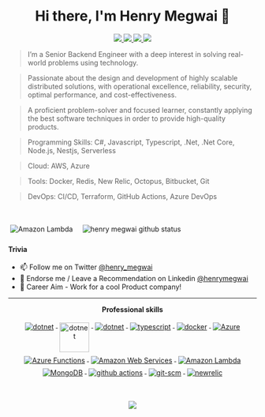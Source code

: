 
<h1 align="center">Hi there, I'm Henry Megwai 👋</h1>

<p align="center"> 
 <a href="https://twitter.com/henry_megwai" alt="henry megwai's twitter">
   <img src="https://img.shields.io/badge/-@henry_megwai-%231DA1F2?style=flat-square&logo=twitter&logoColor=ffffff" />
 </a>
 <a href="https://github.com/henrymegwai" alt="henry megwai's github">
   <img src="https://img.shields.io/badge/-@henrymegwai-%23181717?style=flat-square&logo=github" />
 </a>
 <a href="https://www.linkedin.com/in/henry-megwai-public" alt="henry megwai's linkedin">
   <img src="https://img.shields.io/badge/-henrymegwai-blue?style=flat-square&logo=Linkedin&logoColor=white&link=https://www.linkedin.com/in/henry-megwai-public" />
 </a>
 <a>
   <img src="https://komarev.com/ghpvc/?username=henrymegwai&color=ff69b4&style=flat-square" />
 </a>
</p>

> I’m a Senior Backend Engineer with a deep interest in solving real-world problems using technology.

> Passionate about the design and development of highly scalable distributed solutions, with operational excellence, reliability, security, optimal performance, and cost-effectiveness.

> A proficient problem-solver and focused learner, constantly applying the best software techniques in order to provide high-quality products.

> Programming Skills: C#, Javascript, Typescript, .Net, .Net Core, Node.js, Nestjs, Serverless

> Cloud: AWS, Azure


> Tools: Docker, Redis, New Relic, Octopus, Bitbucket, Git


> DevOps: CI/CD, Terraform, GitHub Actions, Azure DevOps


<br/>
<p> <img src="https://github-readme-stats.vercel.app/api?username=henrymegwai&count_private=true&show_icons=true&theme=onedark" alt="Amazon Lambda" style="vertical-align:top; margin:4px">
  &nbsp; <img src="https://github-readme-streak-stats.herokuapp.com?user=henrymegwai&theme=green&hide_border=true" alt="henry megwai github status" style="vertical-align:top; margin:4px"></p>

#### Trivia
- 📫 Follow me on Twitter [@henry_megwai](https://twitter.com/henry_megwai)
- 🦸 Endorse me / Leave a Recommendation on Linkedin [@henrymegwai](www.linkedin.com/in/henry-megwai-public)
- 🦸 Career Aim - Work for a cool Product company! 

---

<p align="center"> 
 <strong>
  Professional skills
  </strong>
</p>

<p align="center">
  <a href="https://dotnet.microsoft.com/">
    <img src="https://www.vectorlogo.zone/logos/dotnet/dotnet-ar21.svg" alt="dotnet" style="vertical-align:top; margin:4px;">
  </a>
  <a href="https://dotnet.microsoft.com/">
    <img src="https://upload.wikimedia.org/wikipedia/commons/e/ee/.NET_Core_Logo.svg" height="60px" alt="dotnet" style="vertical-align:top; margin:4px;">
  </a>
 <a href="https://dotnet.microsoft.com/">
    <img src="https://www.vectorlogo.zone/logos/javascript/javascript-ar21.svg" alt="dotnet" style="vertical-align:top; margin:4px;">
  </a>
  <a href="">
    <img src="https://www.vectorlogo.zone/logos/typescriptlang/typescriptlang-ar21.svg" alt="typescript" style="vertical-align:top; margin:4px;">
  </a>  
  <a href="https://hub.docker.com/">
    <img src="https://www.vectorlogo.zone/logos/docker/docker-ar21.svg" alt="docker" style="vertical-align:top; margin:4px">
  </a>
  <a href="https://azure.microsoft.com">
    <img src="https://www.vectorlogo.zone/logos/microsoft_azure/microsoft_azure-ar21.svg" alt="Azure" style="vertical-align:top; margin:4px">
  </a>
  <a href="https://azure.microsoft.com">
    <img src="https://www.vectorlogo.zone/logos/azurefunctions/azurefunctions-ar21.svg" alt="Azure Functions" style="vertical-align:top; margin:4px">
  </a>
  <a href="https://aws.amazon.com">
    <img src="https://www.vectorlogo.zone/logos/amazon_aws/amazon_aws-ar21.svg" alt="Amazon Web Services" style="vertical-align:top; margin:4px">
  </a>
  <a href="https://aws.amazon.com">
    <img src="https://www.vectorlogo.zone/logos/amazon_awslambda/amazon_awslambda-ar21.svg" alt="Amazon Lambda" style="vertical-align:top; margin:4px">
  </a>
   <a href="https://aws.amazon.com">
    <img src="https://www.vectorlogo.zone/logos/mongodb/mongodb-ar21.svg" alt="MongoDB" style="vertical-align:top; margin:4px">
  </a>
  <a href="https://docs.github.com/en/actions">
    <img src="https://www.vectorlogo.zone/logos/github/github-ar21.svg" alt="github actions" style="vertical-align:top; margin:4px">
  </a>
  <a href="https://www.git.com">
    <img src="https://www.vectorlogo.zone/logos/git-scm/git-scm-ar21.svg" alt="git-scm" style="vertical-align:top; margin:4px">
  </a>
   <a href="https://newrelic.com">
    <img src="https://www.vectorlogo.zone/logos/newrelic/newrelic-ar21.svg" alt="newrelic" style="vertical-align:top; margin:4px">
  </a>
</p>
<br/>

<p align="center">
  <a href="#" alt="henry megwai's github stats"><img src="https://github-readme-stats.vercel.app/api?username=henrymegwai" /></a>
</p>
